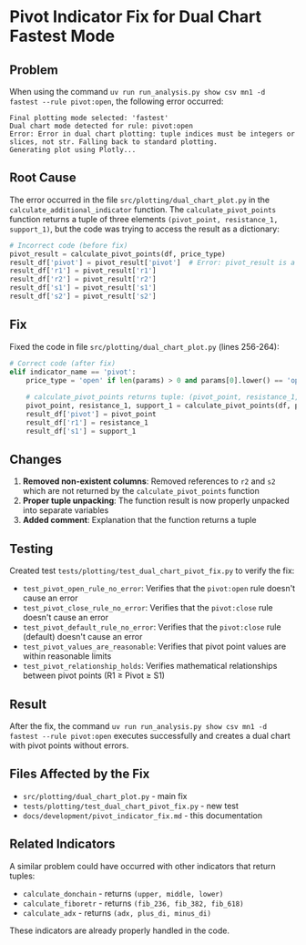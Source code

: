 # Pivot Indicator Fix for Dual Chart Fastest Mode

## Problem

When using the command `uv run run_analysis.py show csv mn1 -d fastest --rule pivot:open`, the following error occurred:

```
Final plotting mode selected: 'fastest'
Dual chart mode detected for rule: pivot:open
Error: Error in dual chart plotting: tuple indices must be integers or slices, not str. Falling back to standard plotting.
Generating plot using Plotly...
```

## Root Cause

The error occurred in the file `src/plotting/dual_chart_plot.py` in the `calculate_additional_indicator` function. The `calculate_pivot_points` function returns a tuple of three elements `(pivot_point, resistance_1, support_1)`, but the code was trying to access the result as a dictionary:

```python
# Incorrect code (before fix)
pivot_result = calculate_pivot_points(df, price_type)
result_df['pivot'] = pivot_result['pivot']  # Error: pivot_result is a tuple, not a dictionary
result_df['r1'] = pivot_result['r1']
result_df['r2'] = pivot_result['r2']
result_df['s1'] = pivot_result['s1']
result_df['s2'] = pivot_result['s2']
```

## Fix

Fixed the code in file `src/plotting/dual_chart_plot.py` (lines 256-264):

```python
# Correct code (after fix)
elif indicator_name == 'pivot':
    price_type = 'open' if len(params) > 0 and params[0].lower() == 'open' else 'close'
    
    # calculate_pivot_points returns tuple: (pivot_point, resistance_1, support_1)
    pivot_point, resistance_1, support_1 = calculate_pivot_points(df, price_type)
    result_df['pivot'] = pivot_point
    result_df['r1'] = resistance_1
    result_df['s1'] = support_1
```

## Changes

1. **Removed non-existent columns**: Removed references to `r2` and `s2` which are not returned by the `calculate_pivot_points` function
2. **Proper tuple unpacking**: The function result is now properly unpacked into separate variables
3. **Added comment**: Explanation that the function returns a tuple

## Testing

Created test `tests/plotting/test_dual_chart_pivot_fix.py` to verify the fix:

- `test_pivot_open_rule_no_error`: Verifies that the `pivot:open` rule doesn't cause an error
- `test_pivot_close_rule_no_error`: Verifies that the `pivot:close` rule doesn't cause an error  
- `test_pivot_default_rule_no_error`: Verifies that the `pivot:close` rule (default) doesn't cause an error
- `test_pivot_values_are_reasonable`: Verifies that pivot point values are within reasonable limits
- `test_pivot_relationship_holds`: Verifies mathematical relationships between pivot points (R1 ≥ Pivot ≥ S1)

## Result

After the fix, the command `uv run run_analysis.py show csv mn1 -d fastest --rule pivot:open` executes successfully and creates a dual chart with pivot points without errors.

## Files Affected by the Fix

- `src/plotting/dual_chart_plot.py` - main fix
- `tests/plotting/test_dual_chart_pivot_fix.py` - new test
- `docs/development/pivot_indicator_fix.md` - this documentation

## Related Indicators

A similar problem could have occurred with other indicators that return tuples:
- `calculate_donchain` - returns `(upper, middle, lower)`
- `calculate_fiboretr` - returns `(fib_236, fib_382, fib_618)`  
- `calculate_adx` - returns `(adx, plus_di, minus_di)`

These indicators are already properly handled in the code. 
